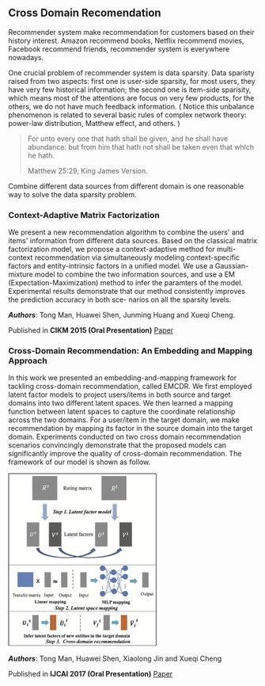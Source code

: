 ## Cross Domain Recomendation

Recommender system make recommendation for customers based on their history interest. 
Amazon recommend books, Netflix recommend movies, Facebook recommend friends, recommender system is everywhere nowadays. 

One crucial problem of recommender system is data sparsity. 
Data sparisty raised from two aspects: first one is user-side sparsity, for most users, they have very few historical information; the second one is item-side sparisity, which means most of the attentions are focus on very few products, for the others, we do not have much feedback information.
( Notice this unbalance phenomenon is related to several basic rules of complex network theory: power-law distribution, Matthew effect, and others. ) 

> For unto every one that hath shall be given, and he shall have abundance: but from him that hath not shall be taken even that which he hath. 
> 
> Matthew 25:29, King James Version.

Combine different data sources from different domain is one reasonable way to solve the data sparsity problem.


### Context-Adaptive Matrix Factorization

We present a new recommendation algorithm to combine the users' and items' information from different data sources. 
Based on the classical matrix factorization model, we propose a context-adaptive method for multi-context recommendation via simultaneously modeling context-specific factors and entity-intrinsic factors in a unified model.
We use a Gaussian-mixture model to combine the two information sources, and use a EM (Expectation-Maximization) method to infer the paramters of the model.
Experimental results demonstrate that our method consistently improves the prediction accuracy in both sce- narios on all the sparsity levels.

**_Authors_**: Tong Man, Huawei Shen, Junming Huang and Xueqi Cheng.

Published in **CIKM 2015 (Oral Presentation)**
[Paper](/papers/CIKM_2015.pdf)


### Cross-Domain Recommendation: An Embedding and Mapping Approach

In this work we presented an embedding-and-mapping framework for tackling cross-domain recommendation, called EMCDR. 
We first employed latent factor models to project users/items in both source and target domains into two different latent spaces. 
We then learned a mapping function between latent spaces to capture the coordinate relationship across the two domains. 
For a user/item in the target domain, we make recommendation by mapping its factor in the source domain into the target domain. 
Experiments conducted on two cross domain recommendation scenarios convincingly demonstrate that the proposed models can significantly improve the quality of cross-domain recommendation.
The framework of our model is shown as follow. 

<img src="images/CDCS.png" alt="CDCS" style="width: 300px;"/>

**_Authors_**: Tong Man, Huawei Shen, Xiaolong Jin and Xueqi Cheng

Published in **IJCAI 2017 (Oral Presentation)**
[Paper](/papers/IJCAI_2017.pdf)


